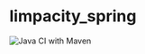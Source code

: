 # limpacity_spring
![Java CI with Maven](https://github.com/johnnyvaz1/limpacity_spring/workflows/Java%20CI%20with%20Maven/badge.svg)

